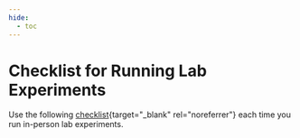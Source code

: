 ```yaml
---
hide:
  - toc
---
```


# Checklist for Running Lab Experiments

Use the following [checklist](../../downloads/checklist_RunningLabExperiments.pdf){target="_blank" rel="noreferrer"} each time you run in-person lab experiments. 